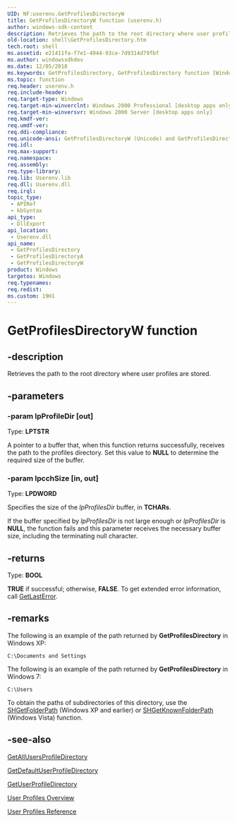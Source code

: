 ```yaml
---
UID: NF:userenv.GetProfilesDirectoryW
title: GetProfilesDirectoryW function (userenv.h)
author: windows-sdk-content
description: Retrieves the path to the root directory where user profiles are stored.
old-location: shell\GetProfilesDirectory.htm
tech.root: shell
ms.assetid: e21411fa-f7e1-4944-93ce-7d9314d79fbf
ms.author: windowssdkdev
ms.date: 12/05/2018
ms.keywords: GetProfilesDirectory, GetProfilesDirectory function [Windows Shell], GetProfilesDirectoryA, GetProfilesDirectoryW, _shell_GetProfilesDirectory, shell.GetProfilesDirectory, userenv/GetProfilesDirectory, userenv/GetProfilesDirectoryA, userenv/GetProfilesDirectoryW
ms.topic: function
req.header: userenv.h
req.include-header: 
req.target-type: Windows
req.target-min-winverclnt: Windows 2000 Professional [desktop apps only]
req.target-min-winversvr: Windows 2000 Server [desktop apps only]
req.kmdf-ver: 
req.umdf-ver: 
req.ddi-compliance: 
req.unicode-ansi: GetProfilesDirectoryW (Unicode) and GetProfilesDirectoryA (ANSI)
req.idl: 
req.max-support: 
req.namespace: 
req.assembly: 
req.type-library: 
req.lib: Userenv.lib
req.dll: Userenv.dll
req.irql: 
topic_type:
 - APIRef
 - kbSyntax
api_type:
 - DllExport
api_location:
 - Userenv.dll
api_name:
 - GetProfilesDirectory
 - GetProfilesDirectoryA
 - GetProfilesDirectoryW
product: Windows
targetos: Windows
req.typenames: 
req.redist: 
ms.custom: 19H1
---
```


# GetProfilesDirectoryW function


## -description


Retrieves the path to the root directory where user profiles are stored.


## -parameters




### -param lpProfileDir [out]

Type: <b>LPTSTR</b>

A pointer to a buffer that, when this function returns successfully, receives the path to the profiles directory. Set this value to <b>NULL</b> to determine the required size of the buffer.


### -param lpcchSize [in, out]

Type: <b>LPDWORD</b>

Specifies the size of the <i>lpProfilesDir</i> buffer, in <b>TCHARs</b>.
    
                        

If the buffer specified by <i>lpProfilesDir</i> is not large enough or <i>lpProfilesDir</i> is <b>NULL</b>, the function fails and this parameter receives the necessary buffer size, including the terminating null character.


## -returns



Type: <b>BOOL</b>

<b>TRUE</b> if successful; otherwise, <b>FALSE</b>. To get extended error information, call <a href="https://docs.microsoft.com/windows/desktop/api/errhandlingapi/nf-errhandlingapi-getlasterror">GetLastError</a>.




## -remarks



The following is an example of the path returned by <b>GetProfilesDirectory</b> in Windows XP:

<pre class="syntax" xml:space="preserve"><code>C:\Documents and Settings</code></pre>
The following is an example of the path returned by <b>GetProfilesDirectory</b> in Windows 7:

<pre class="syntax" xml:space="preserve"><code>C:\Users</code></pre>
To obtain the paths of subdirectories of this directory, use the <a href="https://docs.microsoft.com/windows/desktop/api/shlobj_core/nf-shlobj_core-shgetfolderpatha">SHGetFolderPath</a> (Windows XP and earlier) or <a href="https://docs.microsoft.com/windows/desktop/api/shlobj_core/nf-shlobj_core-shgetknownfolderpath">SHGetKnownFolderPath</a> (Windows Vista) function.




## -see-also




<a href="https://docs.microsoft.com/windows/desktop/api/userenv/nf-userenv-getallusersprofiledirectorya">GetAllUsersProfileDirectory</a>



<a href="https://docs.microsoft.com/windows/desktop/api/userenv/nf-userenv-getdefaultuserprofiledirectorya">GetDefaultUserProfileDirectory</a>



<a href="https://docs.microsoft.com/windows/desktop/api/userenv/nf-userenv-getuserprofiledirectorya">GetUserProfileDirectory</a>



<a href="https://docs.microsoft.com/previous-versions/windows/desktop/legacy/bb776900(v=vs.85)">User Profiles Overview</a>



<a href="https://docs.microsoft.com/previous-versions/windows/desktop/legacy/bb776901(v=vs.85)">User Profiles Reference</a>
 

 

